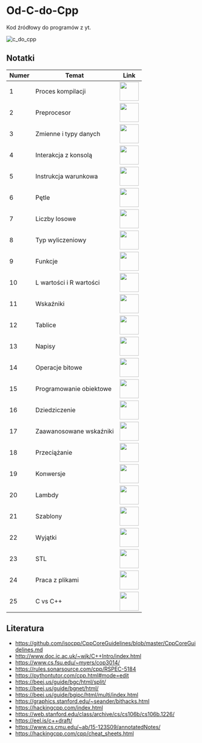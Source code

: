 # Od-C-do-Cpp

Kod źródłowy do programów z yt.

![c_do_cpp](https://user-images.githubusercontent.com/37275728/213450004-e61a5056-f357-40b2-971f-ef0fa53d880f.png)

## Notatki

| Numer | Temat | Link |
| --- | --- | --- |
| 1 | Proces kompilacji | <a href="https://github.com/djeada/Od-C-do-Cpp/blob/master/notatki/01_proces_kompilacji.md"><img src="https://img.icons8.com/color/344/markdown.png" height="50" /> </a> | 
| 2 | Preprocesor | <a href="https://github.com/djeada/Od-C-do-Cpp/blob/master/notatki/02_preprocesor.md"><img src="https://img.icons8.com/color/344/markdown.png" height="50" /> </a> | 
| 3 | Zmienne i typy danych | <a href="https://github.com/djeada/Od-C-do-Cpp/blob/master/notatki/03_zmienne_i_typy_danych.md"><img src="https://img.icons8.com/color/344/markdown.png" height="50" /> </a> | 
| 4 | Interakcja z konsolą | <a href="https://github.com/djeada/Od-C-do-Cpp/blob/master/notatki/04_interakcja_z_konsola.md"><img src="https://img.icons8.com/color/344/markdown.png" height="50" /> </a> | 
| 5 | Instrukcja warunkowa | <a href="https://github.com/djeada/Od-C-do-Cpp/blob/master/notatki/05_instrukcja_warunkowa.md"><img src="https://img.icons8.com/color/344/markdown.png" height="50" /> </a> | 
| 6 | Pętle | <a href="https://github.com/djeada/Od-C-do-Cpp/blob/master/notatki/06_petle.md"><img src="https://img.icons8.com/color/344/markdown.png" height="50" /> </a> | 
| 7 | Liczby losowe | <a href="https://github.com/djeada/Od-C-do-Cpp/blob/master/notatki/07_liczby_losowe.md"><img src="https://img.icons8.com/color/344/markdown.png" height="50" /> </a> | 
| 8 | Typ wyliczeniowy | <a href="https://github.com/djeada/Od-C-do-Cpp/blob/master/notatki/08_typ_wyliczeniowy.md"><img src="https://img.icons8.com/color/344/markdown.png" height="50" /> </a> | 
| 9 | Funkcje | <a href="https://github.com/djeada/Od-C-do-Cpp/blob/master/notatki/09_funkcje.md"><img src="https://img.icons8.com/color/344/markdown.png" height="50" /> </a> | 
| 10 | L wartości i R wartości | <a href="https://github.com/djeada/Od-C-do-Cpp/blob/master/notatki/10_l_wartosci_r_wartosci.md"><img src="https://img.icons8.com/color/344/markdown.png" height="50" /> </a> | 
| 11 | Wskaźniki | <a href="https://github.com/djeada/Od-C-do-Cpp/blob/master/notatki/11_wskazniki.md"><img src="https://img.icons8.com/color/344/markdown.png" height="50" /> </a> | 
| 12 | Tablice | <a href="https://github.com/djeada/Od-C-do-Cpp/blob/master/notatki/12_tablice.md"><img src="https://img.icons8.com/color/344/markdown.png" height="50" /> </a> | 
| 13 | Napisy | <a href="https://github.com/djeada/Od-C-do-Cpp/blob/master/notatki/13_napisy.md"><img src="https://img.icons8.com/color/344/markdown.png" height="50" /> </a> | 
| 14 | Operacje bitowe | <a href="https://github.com/djeada/Od-C-do-Cpp/blob/master/notatki/14_operacje_bitowe.md"><img src="https://img.icons8.com/color/344/markdown.png" height="50" /> </a> | 
| 15 | Programowanie obiektowe | <a href="https://github.com/djeada/Od-C-do-Cpp/blob/master/notatki/15_programowanie_obietkowe.md"><img src="https://img.icons8.com/color/344/markdown.png" height="50" /> </a> | 
| 16 | Dziedziczenie | <a href="https://github.com/djeada/Od-C-do-Cpp/blob/master/notatki/16_dziedziczenie.md"><img src="https://img.icons8.com/color/344/markdown.png" height="50" /> </a> | 
| 17 | Zaawanosowane wskaźniki | <a href="https://github.com/djeada/Od-C-do-Cpp/blob/master/notatki/17_zaawansowane_wskaźniki.md"><img src="https://img.icons8.com/color/344/markdown.png" height="50" /> </a> | 
| 18 | Przeciążanie | <a href="https://github.com/djeada/Od-C-do-Cpp/blob/master/notatki/18_przeciazanie.md"><img src="https://img.icons8.com/color/344/markdown.png" height="50" /> </a> | 
| 19 | Konwersje | <a href="https://github.com/djeada/Od-C-do-Cpp/blob/master/notatki/19_konwersje.md"><img src="https://img.icons8.com/color/344/markdown.png" height="50" /> </a> | 
| 20 | Lambdy | <a href="https://github.com/djeada/Od-C-do-Cpp/blob/master/notatki/20_lamdby.md"><img src="https://img.icons8.com/color/344/markdown.png" height="50" /> </a> | 
| 21 | Szablony | <a href="https://github.com/djeada/Od-C-do-Cpp/blob/master/notatki/21_szablony.md"><img src="https://img.icons8.com/color/344/markdown.png" height="50" /> </a> | 
| 22 | Wyjątki | <a href="https://github.com/djeada/Od-C-do-Cpp/blob/master/notatki/22_wyjatki.md"><img src="https://img.icons8.com/color/344/markdown.png" height="50" /> </a> | 
| 23 | STL | <a href="https://github.com/djeada/Od-C-do-Cpp/blob/master/notatki/23_stl.md"><img src="https://img.icons8.com/color/344/markdown.png" height="50" /> </a> | 
| 24 | Praca z plikami | <a href="https://github.com/djeada/Od-C-do-Cpp/blob/master/notatki/24_praca_z_plikami.md"><img src="https://img.icons8.com/color/344/markdown.png" height="50" /> </a> | 
| 25 | C vs C++ | <a href="https://github.com/djeada/Od-C-do-Cpp/blob/master/notatki/25_c_vs_cpp.md"><img src="https://img.icons8.com/color/344/markdown.png" height="50" /> </a> | 

## Literatura

- https://github.com/isocpp/CppCoreGuidelines/blob/master/CppCoreGuidelines.md
- http://www.doc.ic.ac.uk/~wjk/C++Intro/index.html
- https://www.cs.fsu.edu/~myers/cop3014/
- https://rules.sonarsource.com/cpp/RSPEC-5184
- https://pythontutor.com/cpp.html#mode=edit
- https://beej.us/guide/bgc/html/split/
- https://beej.us/guide/bgnet/html/
- https://beej.us/guide/bgipc/html/multi/index.html
- https://graphics.stanford.edu/~seander/bithacks.html
- https://hackingcpp.com/index.html
- https://web.stanford.edu/class/archive/cs/cs106b/cs106b.1226/
- https://eel.is/c++draft/
- https://www.cs.cmu.edu/~ab/15-123S09/annotatedNotes/
- https://hackingcpp.com/cpp/cheat_sheets.html

